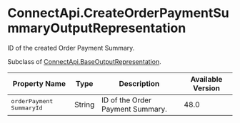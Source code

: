 # ConnectApi.CreateOrderPaymentSummaryOutputRepresentation

ID of the created Order Payment Summary.

Subclass of [ConnectApi.BaseOutputRepresentation](atlas.en-us.230.0.order_management_developer_guide.meta/order_management_developer_guide/apex_connectapi_output_base_output.htm "Base Order Management output class.").

| Property Name | Type | Description | Available Version |
| --- | --- | --- | --- |
| <samp class="codeph apex_code">orderPayment​SummaryId</samp> | String | ID of the Order Payment Summary. | 48.0 |
